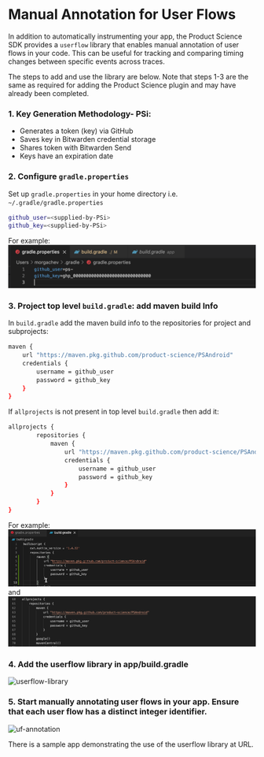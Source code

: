 # Manual Annotation for User Flows

In addition to automatically instrumenting your app, the Product Science SDK provides a `userflow` library that enables manual annotation of user flows in your code. This can be useful for tracking and comparing timing changes between specific events across traces.

The steps to add and use the library are below. Note that steps 1-3 are the same as required for adding the Product Science plugin and may have already been completed.

### 1. Key Generation Methodology- PSi: 
* Generates a token (key) via GitHub
* Saves key in Bitwarden credential storage
* Shares token with Bitwarden Send 
* Keys have an expiration date

### 2. Configure `gradle.properties`  

 Set up `gradle.properties` in your home directory i.e. `~/.gradle/gradle.properties`  
```bash
github_user=<supplied-by-PSi>
github_key=<supplied-by-PSi>
```

For example:  
![creds](images/creds.png)  

### 3. Project top level `build.gradle`: add maven build Info

In `build.gradle` add the maven build info to the repositories for project and subprojects:  

```bash
maven {
    url "https://maven.pkg.github.com/product-science/PSAndroid"
    credentials {
        username = github_user
        password = github_key
    }
}
```  

If `allprojects` is not present in top level `build.gradle` then add it:  

```bash
allprojects {
        repositories {
            maven {
                url "https://maven.pkg.github.com/product-science/PSAndroid"
                credentials {
                    username = github_user
                    password = github_key
                }
            }
        }
}
```

For example:  
![maven](images/maven1.png)  
and   
![maven](images/maven2.png)  

### 4. Add the userflow library in app/build.gradle
![userflow-library](images/add-library.png)

### 5. Start manually annotating user flows in your app. Ensure that each user flow has a distinct integer identifier.
![uf-annotation](images/uf-annotation.png)

There is a sample app demonstrating the use of the userflow library at URL.
